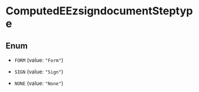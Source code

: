 

# ComputedEEzsigndocumentSteptype

## Enum


* `FORM` (value: `"Form"`)

* `SIGN` (value: `"Sign"`)

* `NONE` (value: `"None"`)




